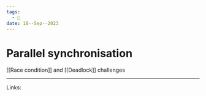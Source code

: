 ```yaml
---
tags:
  - 🌱
date: 18--Sep--2023
---
```

# Parallel synchronisation
[[Race condition]] and [[Deadlock]] challenges

---
Links: 